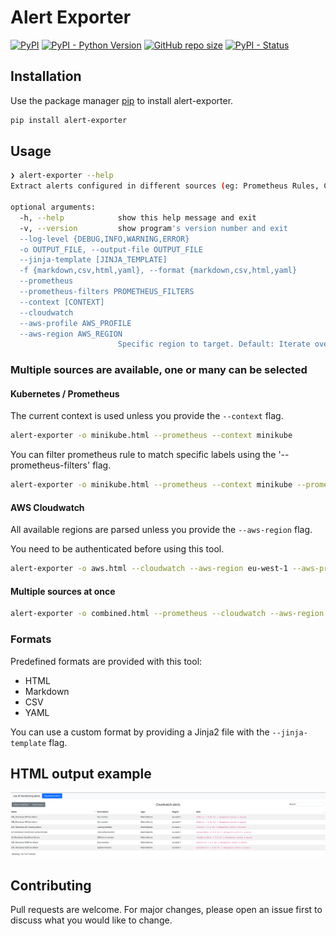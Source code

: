 # Alert Exporter

<p>
<a href="https://pypi.org/project/alert-exporter/"><img alt="PyPI" src="https://img.shields.io/pypi/v/alert-exporter"></a>
<a href="https://pypi.org/project/alert-exporter/"><img alt="PyPI - Python Version" src="https://img.shields.io/pypi/pyversions/alert-exporter"></a>
<a href="https://github.com/BapRx/alert-exporter/"><img alt="GitHub repo size" src="https://img.shields.io/github/repo-size/BapRx/alert-exporter"></a>
<a href="https://pypi.org/project/alert-exporter/"><img alt="PyPI - Status" src="https://img.shields.io/pypi/status/alert-exporter"></a>
</p>

## Installation

Use the package manager [pip](https://pip.pypa.io/en/stable/) to install alert-exporter.

```bash
pip install alert-exporter
```

## Usage

```bash
❯ alert-exporter --help
Extract alerts configured in different sources (eg: Prometheus Rules, CloudWatch Alarms, etc.)

optional arguments:
  -h, --help            show this help message and exit
  -v, --version         show program's version number and exit
  --log-level {DEBUG,INFO,WARNING,ERROR}
  -o OUTPUT_FILE, --output-file OUTPUT_FILE
  --jinja-template [JINJA_TEMPLATE]
  -f {markdown,csv,html,yaml}, --format {markdown,csv,html,yaml}
  --prometheus
  --prometheus-filters PROMETHEUS_FILTERS
  --context [CONTEXT]
  --cloudwatch
  --aws-profile AWS_PROFILE
  --aws-region AWS_REGION
                        Specific region to target. Default: Iterate over all regions available.
```

### Multiple sources are available, one or many can be selected

#### Kubernetes / Prometheus

The current context is used unless you provide the `--context` flag.

```bash
alert-exporter -o minikube.html --prometheus --context minikube
```

You can filter prometheus rule to match specific labels using the '--prometheus-filters' flag.

```bash
alert-exporter -o minikube.html --prometheus --context minikube --prometheus-filters '{"severity": "critical"}'
```

#### AWS Cloudwatch

All available regions are parsed unless you provide the `--aws-region` flag.

You need to be authenticated before using this tool.

```bash
alert-exporter -o aws.html --cloudwatch --aws-region eu-west-1 --aws-profile profile
```

#### Multiple sources at once

```bash
alert-exporter -o combined.html --prometheus --cloudwatch --aws-region eu-west-1
```

### Formats

Predefined formats are provided with this tool:

- HTML
- Markdown
- CSV
- YAML

You can use a custom format by providing a Jinja2 file with the `--jinja-template` flag.

## HTML output example

<a href="https://raw.githubusercontent.com/BapRx/alert-exporter/master/docs/alerts-html.png"><img alt="HTML output" src="https://raw.githubusercontent.com/BapRx/alert-exporter/master/docs/alerts-html.png"></a>

## Contributing

Pull requests are welcome. For major changes, please open an issue first to discuss what you would like to change.

